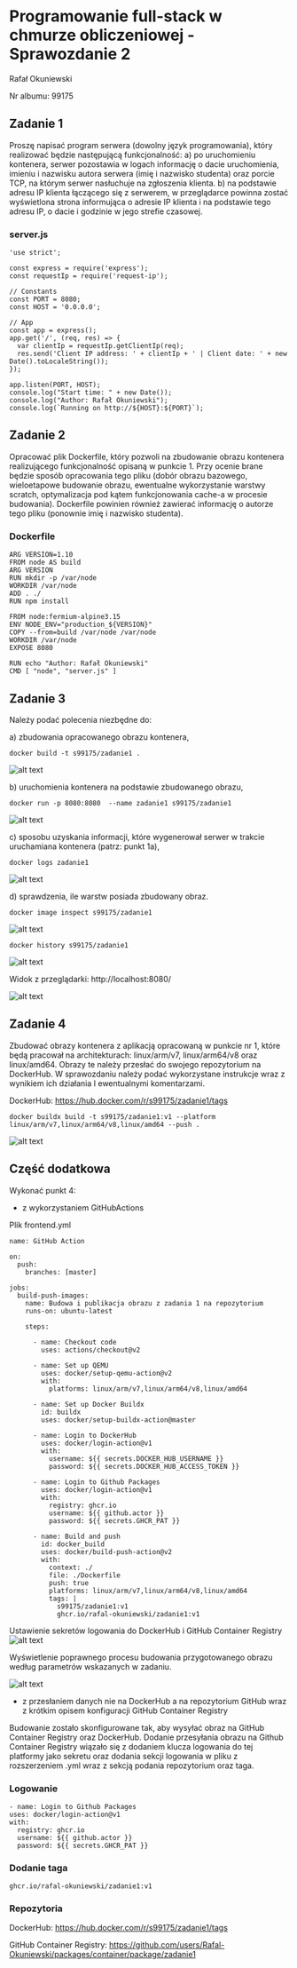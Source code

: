 
# Programowanie full-stack w chmurze obliczeniowej - Sprawozdanie 2

Rafał Okuniewski

Nr albumu: 99175


## Zadanie 1

Proszę napisać program serwera (dowolny język programowania), który realizować będzie następującą funkcjonalność:
a)	po uruchomieniu kontenera, serwer pozostawia w logach informację o dacie uruchomienia, imieniu i nazwisku autora serwera (imię i nazwisko studenta) oraz porcie TCP, na którym serwer nasłuchuje na zgłoszenia klienta.
b)	na podstawie adresu IP klienta łączącego się z serwerem, w przeglądarce powinna zostać wyświetlona strona informująca o adresie IP klienta i na podstawie tego adresu IP, o dacie i godzinie w jego strefie czasowej.

### server.js

```
'use strict';

const express = require('express');
const requestIp = require('request-ip');

// Constants
const PORT = 8080;
const HOST = '0.0.0.0';

// App
const app = express();
app.get('/', (req, res) => {
  var clientIp = requestIp.getClientIp(req);
  res.send('Client IP address: ' + clientIp + ' | Client date: ' + new Date().toLocaleString());
});

app.listen(PORT, HOST);
console.log("Start time: " + new Date());
console.log("Author: Rafał Okuniewski");
console.log(`Running on http://${HOST}:${PORT}`);
```


## Zadanie 2
Opracować plik Dockerfile, który pozwoli na zbudowanie obrazu kontenera realizującego funkcjonalność opisaną w punkcie 1. Przy ocenie brane będzie sposób opracowania tego pliku (dobór obrazu bazowego, wieloetapowe budowanie obrazu, ewentualne wykorzystanie warstwy scratch, optymalizacja pod kątem funkcjonowania cache-a w procesie budowania). Dockerfile powinien również zawierać informację o autorze tego pliku (ponownie imię i nazwisko studenta).

### Dockerfile

```
ARG VERSION=1.10
FROM node AS build
ARG VERSION
RUN mkdir -p /var/node
WORKDIR /var/node
ADD . ./
RUN npm install

FROM node:fermium-alpine3.15
ENV NODE_ENV="production_${VERSION}"
COPY --from=build /var/node /var/node
WORKDIR /var/node
EXPOSE 8080

RUN echo "Author: Rafał Okuniewski"
CMD [ "node", "server.js" ]
```

## Zadanie 3
Należy podać polecenia niezbędne do: 

a)	zbudowania opracowanego obrazu kontenera, 
```
docker build -t s99175/zadanie1 .
```
![alt text](images/a3.png)

b)	uruchomienia kontenera na podstawie zbudowanego obrazu,
```
docker run -p 8080:8080  --name zadanie1 s99175/zadanie1
```
![alt text](images/b3.png)
 
c)	sposobu uzyskania informacji, które wygenerował serwer w trakcie uruchamiana kontenera (patrz: punkt 1a), 
```
docker logs zadanie1
```
![alt text](images/c3.png)
 
 
d)	sprawdzenia, ile warstw posiada zbudowany obraz.
```
docker image inspect s99175/zadanie1 
```
![alt text](images/d3_1.png)

```
docker history s99175/zadanie1
```
![alt text](images/d3_2.png)


Widok z przeglądarki: http://localhost:8080/

![alt text](images/d3_3.png)



## Zadanie 4

Zbudować obrazy kontenera z aplikacją opracowaną w punkcie nr 1, które będą pracował na architekturach: linux/arm/v7, linux/arm64/v8 oraz linux/amd64. Obrazy te należy przesłać do swojego repozytorium na DockerHub. W sprawozdaniu należy podać wykorzystane instrukcje wraz z wynikiem ich działania I ewentualnymi komentarzami.

DockerHub: https://hub.docker.com/r/s99175/zadanie1/tags

```
docker buildx build -t s99175/zadanie1:v1 --platform linux/arm/v7,linux/arm64/v8,linux/amd64 --push .
```

![alt text](images/4.png)

## Część dodatkowa 

Wykonać punkt 4:
- z wykorzystaniem GitHubActions

Plik frontend.yml

```
name: GitHub Action

on:
  push:
    branches: [master]

jobs:
  build-push-images:
    name: Budowa i publikacja obrazu z zadania 1 na repozytorium
    runs-on: ubuntu-latest

    steps:

      - name: Checkout code
        uses: actions/checkout@v2

      - name: Set up QEMU
        uses: docker/setup-qemu-action@v2
        with:
          platforms: linux/arm/v7,linux/arm64/v8,linux/amd64

      - name: Set up Docker Buildx
        id: buildx
        uses: docker/setup-buildx-action@master

      - name: Login to DockerHub
        uses: docker/login-action@v1 
        with:
          username: ${{ secrets.DOCKER_HUB_USERNAME }}
          password: ${{ secrets.DOCKER_HUB_ACCESS_TOKEN }}

      - name: Login to Github Packages
        uses: docker/login-action@v1
        with:
          registry: ghcr.io
          username: ${{ github.actor }}
          password: ${{ secrets.GHCR_PAT }}

      - name: Build and push
        id: docker_build
        uses: docker/build-push-action@v2
        with:
          context: ./
          file: ./Dockerfile
          push: true
          platforms: linux/arm/v7,linux/arm64/v8,linux/amd64
          tags: |
            s99175/zadanie1:v1
            ghcr.io/rafal-okuniewski/zadanie1:v1
```

Ustawienie sekretów logowania do DockerHub i GitHub Container Registry
![alt text](images/extra1.png)

Wyświetlenie poprawnego procesu budowania przygotowanego obrazu według parametrów wskazanych w zadaniu.

![alt text](images/extra3.PNG)

- z przesłaniem danych nie na DockerHub a na repozytorium GitHub wraz z krótkim opisem konfiguracji GitHub Container Registry

Budowanie zostało skonfigurowane tak, aby wysyłać obraz na GitHub Container Registry oraz DockerHub. Dodanie przesyłania obrazu na Github Container Registry wiązało się z dodaniem klucza logowania do tej platformy jako sekretu oraz dodania sekcji logowania w pliku z rozszerzeniem .yml wraz z sekcją podania repozytorium oraz taga. 

### Logowanie
```
- name: Login to Github Packages
uses: docker/login-action@v1
with:
  registry: ghcr.io
  username: ${{ github.actor }}
  password: ${{ secrets.GHCR_PAT }}
```
### Dodanie taga
```
ghcr.io/rafal-okuniewski/zadanie1:v1
```

### Repozytoria

DockerHub: https://hub.docker.com/r/s99175/zadanie1/tags

GitHub Container Registry: https://github.com/users/Rafal-Okuniewski/packages/container/package/zadanie1
